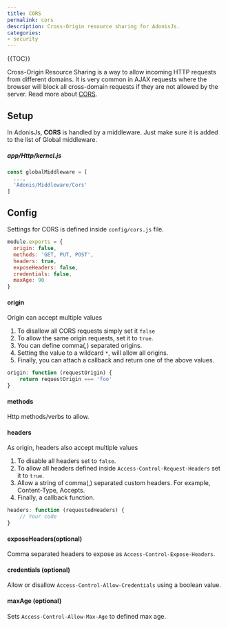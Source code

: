 ```yaml
---
title: CORS
permalink: cors
description: Cross-Origin resource sharing for AdonisJs.
categories:
- security
---
```


{{TOC}}

Cross-Origin Resource Sharing is a way to allow incoming HTTP requests from different domains. It is very common in AJAX requests where the browser will block all cross-domain requests if they are not allowed by the server. Read more about [CORS](https://developer.mozilla.org/en-US/docs/Web/HTTP/Access_control_CORS).

## Setup

In AdonisJs, **CORS** is handled by a middleware. Just make sure it is added to the list of Global middleware.

##### app/Http/kernel.js

```javascript
const globalMiddleware = [
  ...,
  'Adonis/Middleware/Cors'
]
```

## Config

Settings for CORS is defined inside `config/cors.js` file.

```javascript
module.exports = {
  origin: false,
  methods: 'GET, PUT, POST',
  headers: true,
  exposeHeaders: false,
  credentials: false,
  maxAge: 90
}
```

#### origin

Origin can accept multiple values

1. To disallow all CORS requests simply set it `false`
2. To allow the same origin requests, set it to `true`.
3. You can define comma(,) separated origins.
4. Setting the value to a wildcard `*`, will allow all origins.
5. Finally, you can attach a callback and return one of the above values.

```javascript
origin: function (requestOrigin) {
	return requestOrigin === 'foo'
}
```

#### methods

Http methods/verbs to allow.

#### headers

As origin, headers also accept multiple values

1. To disable all headers set to `false`.
2. To allow all headers defined inside `Access-Control-Request-Headers` set it to `true`.
3. Allow a string of comma(,) separated custom headers. For example, Content-Type, Accepts.
4. Finally, a callback function.

```javascript
headers: function (requestedHeaders) {
	// Your code
}
```

#### exposeHeaders(optional)

Comma separated headers to expose as `Access-Control-Expose-Headers`.

#### credentials (optional)

Allow or disallow `Access-Control-Allow-Credentials` using a boolean value.

#### maxAge (optional)

Sets `Access-Control-Allow-Max-Age` to defined max age.
